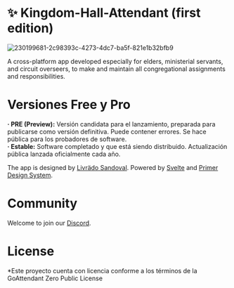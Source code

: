 # :sparkles:&nbsp;Kingdom-Hall-Attendant&nbsp;(first edition)

![230199681-2c98393c-4273-4dc7-ba5f-821e1b32bfb9](https://user-images.githubusercontent.com/104039397/230236441-65817981-a298-428f-84d3-db47cae44fcd.png)


A cross-platform app developed especially for elders, ministerial servants, and circuit overseers, to make and maintain all congregational assignments and responsibilities.

# Versiones Free y Pro
<b>· PRE (Preview):</b> Versión candidata para el lanzamiento, preparada para publicarse como versión definitiva. Puede contener errores. Se hace pública para los probadores de software.<br>
<b>· Estable:</b> Software completado y que está siendo distribuido. Actualización pública lanzada oficialmente cada año.

The app is designed by [Livrädo Sandoval](https://github.com/livrasand).
Powered by [Svelte](https://svelte.dev/) and [Primer Design System](https://primer.style/).

# Community

Welcome to join our [Discord](https://discord.gg/dnw82nnhcC).

# License
<p>*Este proyecto cuenta con licencia conforme a los términos de la GoAttendant Zero Public License</p>
